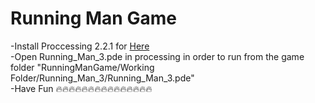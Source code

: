 <h1>Running Man Game</h1>

<p>
    -Install Proccessing 2.2.1 for <a href="https://processing.org/download/" >Here</a> <br>
    -Open Running_Man_3.pde in processing in order to run from the game folder "RunningManGame/Working Folder/Running_Man_3/Running_Man_3.pde" <br>
    -Have Fun 🔥🔥🔥🔥🔥🔥🔥🔥🔥🔥🔥🔥🔥🔥🔥
</p>
